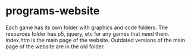 # programs-website

Each game has its own folder with graphics and code folders. The resources folder has p5, jquery, etc for any games that need them. index.htm is the main page of the website. Outdated versions of the main page of the website are in the old folder.
